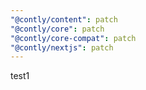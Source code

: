 ```yaml
---
"@contly/content": patch
"@contly/core": patch
"@contly/core-compat": patch
"@contly/nextjs": patch
---
```


test1
